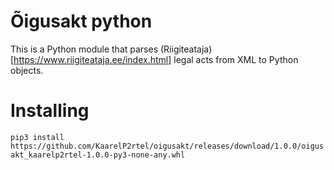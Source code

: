 # Õigusakt python
This is a Python module that parses (Riigiteataja)[https://www.riigiteataja.ee/index.html] legal acts from XML to Python objects.

# Installing
`
pip3 install https://github.com/KaarelP2rtel/oigusakt/releases/download/1.0.0/oigusakt_kaarelp2rtel-1.0.0-py3-none-any.whl
`